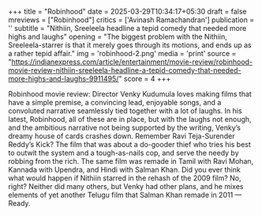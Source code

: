 +++
title = "Robinhood"
date = 2025-03-29T10:34:17+05:30
draft = false
mreviews = ["Robinhood"]
critics = ['Avinash Ramachandran']
publication = ''
subtitle = "Nithiin, Sreeleela headline a tepid comedy that needed more highs and laughs"
opening = "The biggest problem with the Nithiin, Sreeleela-starrer is that it merely goes through its motions, and ends up as a rather tepid affair."
img = 'robinhood-2.png'
media = 'print'
source = "https://indianexpress.com/article/entertainment/movie-review/robinhood-movie-review-nithiin-sreeleela-headline-a-tepid-comedy-that-needed-more-highs-and-laughs-9911495/"
score = 4
+++

Robinhood movie review: Director Venky Kudumula loves making films that have a simple premise, a convincing lead, enjoyable songs, and a convoluted narrative seamlessly tied together with a lot of laughs. In his latest, Robinhood, all of these are in place, but with the laughs not enough, and the ambitious narrative not being supported by the writing, Venky’s dreamy house of cards crashes down. Remember Ravi Teja-Surender Reddy’s Kick? The film that was about a do-gooder thief who tries his best to outwit the system and a tough-as-nails cop, and serve the needy by robbing from the rich. The same film was remade in Tamil with Ravi Mohan, Kannada with Upendra, and Hindi with Salman Khan. Did you ever think what would happen if Nithiin starred in the rehash of the 2009 film? No, right? Neither did many others, but Venky had other plans, and he mixes elements of yet another Telugu film that Salman Khan remade in 2011 — Ready.
